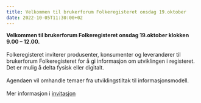 ```yaml
---
title: Velkommen til brukerforum Folkeregisteret onsdag 19.oktober
date: 2022-10-05T11:30:00+02
---
```

<b>Velkommen til brukerforum Folkeregisteret onsdag 19.oktober klokken 9.00 – 12.00.</b>
<br/><br/>
Folkeregisteret inviterer produsenter, konsumenter og leverandører til brukerforum Folkeregisteret for å gi informasjon om utviklingen i registeret. Det er mulig å delta fysisk eller digitalt.<br/>
<br/>Agendaen vil omhandle temaer fra utviklingstiltak til informasjonsmodell.<br/><br/>
Mer informasjon i [invitasjon](../dokumenter/20221019_brukerforum.pdf)
